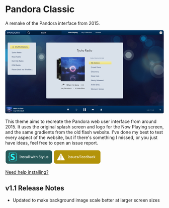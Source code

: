 # Pandora Classic
A remake of the Pandora interface from 2015.

<img src="https://raw.githubusercontent.com/Tech-How/Pandora-Classic/main/images/repo/readme/1.png"/>

This theme aims to recreate the Pandora web user interface from around 2015. It uses the original splash screen and logo for the Now Playing screen, and the same gradients from the old flash website. I've done my best to test every aspect of the website, but if there's something I missed, or you just have ideas, feel free to open an issue report.

[![Install with Stylus](https://raw.githubusercontent.com/Tech-How/Pandora-Classic/main/images/repo/readme/install-button.png)](https://userstyles.world/style/8985/pandora-classic)
[![Issues/Feedback](https://raw.githubusercontent.com/Tech-How/Pandora-Classic/main/images/repo/readme/issues-button.png)](https://github.com/Tech-How/Pandora-Classic/issues/new/choose)

[Need help installing?](https://github.com/Tech-How/Pandora-Classic/blob/main/HELP.md)

## v1.1 Release Notes
- Updated to make background image scale better at larger screen sizes
